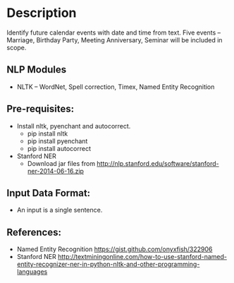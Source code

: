# **Description** #
Identify future calendar events with date and time from text. Five events – Marriage, Birthday Party, Meeting Anniversary, Seminar will be included in scope.

 ## **NLP Modules** ##
* NLTK – WordNet, Spell correction, Timex, Named Entity Recognition

Pre-requisites:
---------------
- Install nltk, pyenchant and autocorrect.
    - pip install nltk
    - pip install pyenchant
    - pip install autocorrect
- Stanford NER
    - Download jar files from http://nlp.stanford.edu/software/stanford-ner-2014-06-16.zip

Input Data Format:
------------------
- An input is a single sentence.

References:
-----------
- Named Entity Recognition
    https://gist.github.com/onyxfish/322906
- Stanford NER
    http://textminingonline.com/how-to-use-stanford-named-entity-recognizer-ner-in-python-nltk-and-other-programming-languages
 
